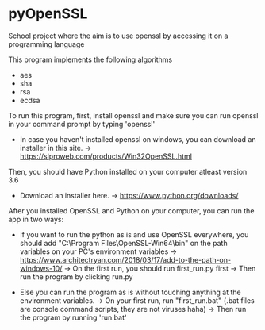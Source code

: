 # pyOpenSSL
School project where the aim is to use openssl by accessing it on a programming language

This program implements the following algorithms

- aes
- sha
- rsa
- ecdsa

To run this program, first, install openssl and make sure you can run openssl in your command prompt by typing 'openssl'
  - In case you haven't installed openssl on windows, you can download an installer in this site. -> https://slproweb.com/products/Win32OpenSSL.html
  
Then, you should have Python installed on your computer atleast version 3.6
  - Download an installer here. -> https://www.python.org/downloads/

After you installed OpenSSL and Python on your computer, you can run the app in two ways:
  - If you want to run the python as is and use OpenSSL everywhere, you should add "C:\Program Files\OpenSSL-Win64\bin" on the path variables on your PC's environment variables -> https://www.architectryan.com/2018/03/17/add-to-the-path-on-windows-10/
    -> On the first run, you should run first_run.py first
    -> Then run the program by clicking run.py
    
  - Else you can run the program as is without touching anything at the environment variables. 
    -> On your first run, run "first_run.bat" {.bat files are console command scripts, they are not viruses haha)
    -> Then run the program by running 'run.bat'
  
